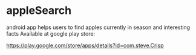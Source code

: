 # appleSearch

android app helps users to find apples currently in season and interesting facts
Available at google play store:

https://play.google.com/store/apps/details?id=com.steve.Crisp
